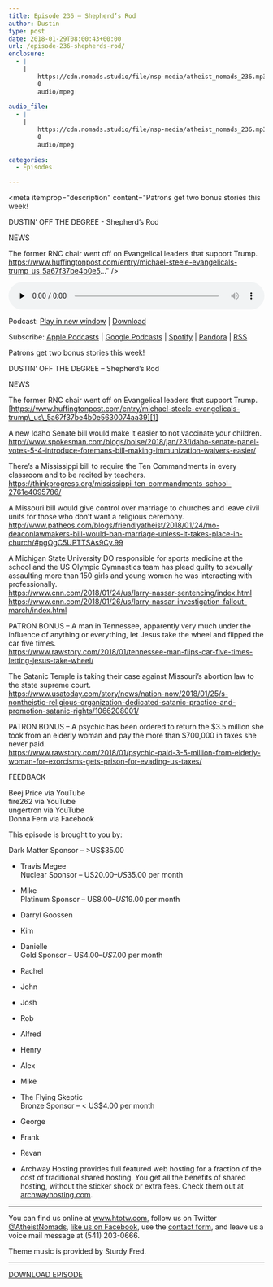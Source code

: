 ```yaml
---
title: ﻿Episode 236 – Shepherd’s Rod
author: Dustin
type: post
date: 2018-01-29T08:00:43+00:00
url: /﻿episode-236-shepherds-rod/
enclosure:
  - |
    |
        https://cdn.nomads.studio/file/nsp-media/atheist_nomads_236.mp3
        0
        audio/mpeg
        
audio_file:
  - |
    |
        https://cdn.nomads.studio/file/nsp-media/atheist_nomads_236.mp3
        0
        audio/mpeg
        
categories:
  - Episodes

---
```

<div itemscope itemtype="http://schema.org/AudioObject">
  <meta itemprop="name" content="﻿Episode 236 &#8211; Shepherd’s Rod" />
  
  <meta itemprop="uploadDate" content="2018-01-29T01:00:43-07:00" />
  
  <meta itemprop="encodingFormat" content="audio/mpeg" />
  
  <meta itemprop="description" content="Patrons get two bonus stories this week!

DUSTIN’ OFF THE DEGREE - Shepherd’s Rod

NEWS

The former RNC chair went off on Evangelical leaders that support Trump.
https://www.huffingtonpost.com/entry/michael-steele-evangelicals-trump_us_5a67f37be4b0e5..." />
  
  <meta itemprop="contentUrl" content="https://dts.podtrac.com/redirect.mp3/cdn.nomads.studio/file/nsp-media/atheist_nomads_236.mp3" />
  </p> 
  
  <div class="powerpress_player" id="powerpress_player_8499">
    <audio class="wp-audio-shortcode" id="audio-1684-243" preload="none" style="width: 100%;" controls="controls"><source type="audio/mpeg" src="https://dts.podtrac.com/redirect.mp3/cdn.nomads.studio/file/nsp-media/atheist_nomads_236.mp3?_=243" /><a href="https://dts.podtrac.com/redirect.mp3/cdn.nomads.studio/file/nsp-media/atheist_nomads_236.mp3">https://dts.podtrac.com/redirect.mp3/cdn.nomads.studio/file/nsp-media/atheist_nomads_236.mp3</a></audio>
  </div>
</div>

<p class="powerpress_links powerpress_links_mp3">
  Podcast: <a href="https://dts.podtrac.com/redirect.mp3/cdn.nomads.studio/file/nsp-media/atheist_nomads_236.mp3" class="powerpress_link_pinw" target="_blank" title="Play in new window" onclick="return powerpress_pinw('https://htotw.com/?powerpress_pinw=1684-podcast');" rel="nofollow">Play in new window</a> | <a href="https://dts.podtrac.com/redirect.mp3/cdn.nomads.studio/file/nsp-media/atheist_nomads_236.mp3" class="powerpress_link_d" title="Download" rel="nofollow" download="atheist_nomads_236.mp3">Download</a>
</p>

<p class="powerpress_links powerpress_subscribe_links">
  Subscribe: <a href="https://podcasts.apple.com/us/podcast/humanists-take-on-the-world/id530050098?mt=2&ls=1" class="powerpress_link_subscribe powerpress_link_subscribe_itunes" target="_blank" title="Subscribe on Apple Podcasts" rel="nofollow">Apple Podcasts</a> | <a href="https://www.google.com/podcasts?feed=aHR0cDovL2F0aGVpc3Rub21hZHMubGlic3luLmNvbS9yc3M%3D" class="powerpress_link_subscribe powerpress_link_subscribe_googleplay" target="_blank" title="Subscribe on Google Podcasts" rel="nofollow">Google Podcasts</a> | <a href="https://open.spotify.com/show/3LzK2xZGike6Tc1GEMtMbr?si=LieN9SNuTpq96smuaUsH8A" class="powerpress_link_subscribe powerpress_link_subscribe_spotify" target="_blank" title="Subscribe on Spotify" rel="nofollow">Spotify</a> | <a href="https://www.pandora.com/podcast/atheist-nomads/PC:10122?corr=62071012&part=ug" class="powerpress_link_subscribe powerpress_link_subscribe_pandora" target="_blank" title="Subscribe on Pandora" rel="nofollow">Pandora</a> | <a href="https://htotw.com/feed/podcast/" class="powerpress_link_subscribe powerpress_link_subscribe_rss" target="_blank" title="Subscribe via RSS" rel="nofollow">RSS</a>
</p>

<center>
</center>Patrons get two bonus stories this week!

DUSTIN’ OFF THE DEGREE &#8211; Shepherd’s Rod

NEWS

The former RNC chair went off on Evangelical leaders that support Trump.  
[https://www.huffingtonpost.com/entry/michael-steele-evangelicals-trump\_us\_5a67f37be4b0e5630074aa39][1]

A new Idaho Senate bill would make it easier to not vaccinate your children.  
<http://www.spokesman.com/blogs/boise/2018/jan/23/idaho-senate-panel-votes-5-4-introduce-foremans-bill-making-immunization-waivers-easier/>

There&#8217;s a Mississippi bill to require the Ten Commandments in every classroom and to be recited by teachers.  
<https://thinkprogress.org/mississippi-ten-commandments-school-2761e4095786/>

A Missouri bill would give control over marriage to churches and leave civil units for those who don&#8217;t want a religious ceremony.  
<http://www.patheos.com/blogs/friendlyatheist/2018/01/24/mo-deaconlawmakers-bill-would-ban-marriage-unless-it-takes-place-in-church/#pgOgC5UPTTSAs9Cy.99>

A Michigan State University DO responsible for sports medicine at the school and the US Olympic Gymnastics team has plead guilty to sexually assaulting more than 150 girls and young women he was interacting with professionally.  
<https://www.cnn.com/2018/01/24/us/larry-nassar-sentencing/index.html>  
<https://www.cnn.com/2018/01/26/us/larry-nassar-investigation-fallout-march/index.html>

PATRON BONUS &#8211; A man in Tennessee, apparently very much under the influence of anything or everything, let Jesus take the wheel and flipped the car five times.  
<https://www.rawstory.com/2018/01/tennessee-man-flips-car-five-times-letting-jesus-take-wheel/>

The Satanic Temple is taking their case against Missouri&#8217;s abortion law to the state supreme court.  
<https://www.usatoday.com/story/news/nation-now/2018/01/25/s-nontheistic-religious-organization-dedicated-satanic-practice-and-promotion-satanic-rights/1066208001/>

PATRON BONUS &#8211; A psychic has been ordered to return the $3.5 million she took from an elderly woman and pay the more than $700,000 in taxes she never paid.  
<https://www.rawstory.com/2018/01/psychic-paid-3-5-million-from-elderly-woman-for-exorcisms-gets-prison-for-evading-us-taxes/>

FEEDBACK

Beej Price via YouTube  
fire262 via YouTube  
ungertron via YouTube  
Donna Fern via Facebook

This episode is brought to you by:

Dark Matter Sponsor – >US$35.00  
* Travis Megee  
Nuclear Sponsor – US$20.00 – US$35.00 per month  
* Mike  
Platinum Sponsor – US$8.00 – US$19.00 per month  
* Darryl Goossen  
* Kim  
* Danielle  
Gold Sponsor – US$4.00 – US$7.00 per month  
* Rachel  
* John  
* Josh  
* Rob  
* Alfred  
* Henry  
* Alex  
* Mike  
* The Flying Skeptic  
Bronze Sponsor – < US$4.00 per month  
* George  
* Frank  
* Revan

* Archway Hosting provides full featured web hosting for a fraction of the cost of traditional shared hosting. You get all the benefits of shared hosting, without the sticker shock or extra fees. Check them out at <a href="http://archwayhosting.com/" target="_blank" rel="noopener">archwayhosting.com</a>.

<hr width="500" />

You can find us online at <a href="https://www.htotw.com/" target="_blank" rel="noopener">www.htotw.com</a>, follow us on Twitter <a href="https://htotw.com/twitter" target="_blank" rel="noopener">@AtheistNomads</a>, <a href="https://htotw.com/facebook" target="_blank" rel="noopener">like us on Facebook</a>, use the [contact form](https://htotw.com/contact), and leave us a voice mail message at (541) 203-0666.

Theme music is provided by Sturdy Fred.

<hr width="”500”" />

[DOWNLOAD EPISODE][2]

 [1]: https://www.huffingtonpost.com/entry/michael-steele-evangelicals-trump_us_5a67f37be4b0e5630074aa39
 [2]: https://dts.podtrac.com/redirect.mp3/cdn.nomads.studio/file/nsp-media/atheist_nomads_236.mp3